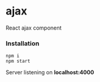 # ajax
React ajax component

### Installation

    npm i
    npm start

Server listening on **localhost:4000**